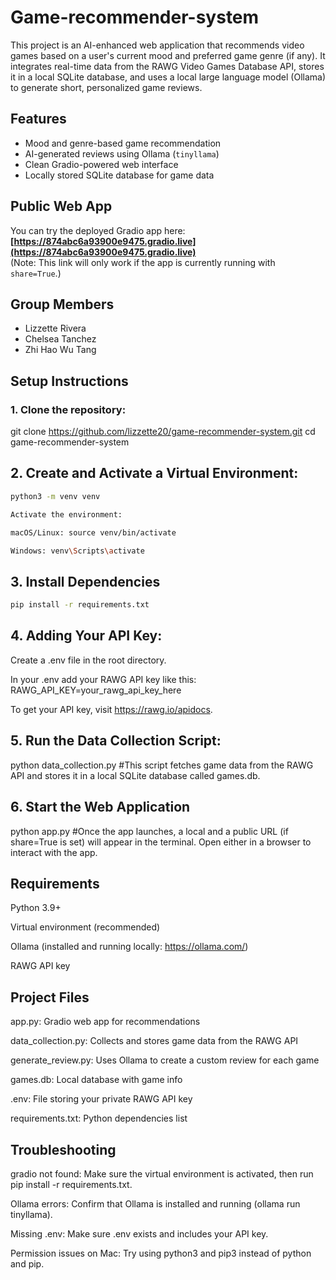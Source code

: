 # Game-recommender-system

This project is an AI-enhanced web application that recommends video games based on a user's current mood and preferred game genre (if any). It integrates real-time data from the RAWG Video Games Database API, stores it in a local SQLite database, and uses a local large language model (Ollama) to generate short, personalized game reviews.

## Features
- Mood and genre-based game recommendation
- AI-generated reviews using Ollama (`tinyllama`)
- Clean Gradio-powered web interface
- Locally stored SQLite database for game data

## Public Web App
You can try the deployed Gradio app here:
**[https://874abc6a93900e9475.gradio.live](https://874abc6a93900e9475.gradio.live)**  
(Note: This link will only work if the app is currently running with `share=True`.)

## Group Members
- Lizzette Rivera  
- Chelsea Tanchez
- Zhi Hao Wu Tang

## Setup Instructions

### 1. Clone the repository:
git clone https://github.com/lizzette20/game-recommender-system.git
cd game-recommender-system

## 2. Create and Activate a Virtual Environment:

```bash
python3 -m venv venv

Activate the environment:

macOS/Linux: source venv/bin/activate

Windows: venv\Scripts\activate
```
## 3. Install Dependencies
```bash
pip install -r requirements.txt
```
## 4. Adding Your API Key:
Create a .env file in the root directory.

In your .env add your RAWG API key like this:
RAWG_API_KEY=your_rawg_api_key_here

To get your API key, visit https://rawg.io/apidocs.

## 5. Run the Data Collection Script:
python data_collection.py #This script fetches game data from the RAWG API and stores it in a local SQLite database called games.db.

## 6. Start the Web Application
python app.py #Once the app launches, a local and a public URL (if share=True is set) will appear in the terminal. Open either in a browser to interact with the app.

## Requirements
Python 3.9+

Virtual environment (recommended)

Ollama (installed and running locally: https://ollama.com/)

RAWG API key

## Project Files
app.py: Gradio web app for recommendations

data_collection.py: Collects and stores game data from the RAWG API

generate_review.py: Uses Ollama to create a custom review for each game

games.db: Local database with game info

.env: File storing your private RAWG API key

requirements.txt: Python dependencies list

## Troubleshooting
gradio not found: Make sure the virtual environment is activated, then run pip install -r requirements.txt.

Ollama errors: Confirm that Ollama is installed and running (ollama run tinyllama).

Missing .env: Make sure .env exists and includes your API key.

Permission issues on Mac: Try using python3 and pip3 instead of python and pip.